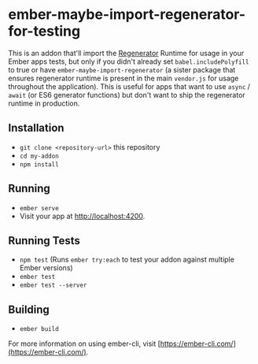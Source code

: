 # ember-maybe-import-regenerator-for-testing

This is an addon that'll import the
[Regenerator](https://github.com/facebook/regenerator)
Runtime for usage in your Ember apps tests, but only if you didn't already set
`babel.includePolyfill` to true or have `ember-maybe-import-regenerator` (a
sister package that ensures regenerator runtime is present in the main
`vendor.js` for usage throughout the application). This is useful for apps that
want to use `async` / `await` (or ES6 generator functions) but don't want to
ship the regenerator runtime in production.

## Installation

* `git clone <repository-url>` this repository
* `cd my-addon`
* `npm install`

## Running

* `ember serve`
* Visit your app at [http://localhost:4200](http://localhost:4200).

## Running Tests

* `npm test` (Runs `ember try:each` to test your addon against multiple Ember versions)
* `ember test`
* `ember test --server`

## Building

* `ember build`

For more information on using ember-cli, visit [https://ember-cli.com/](https://ember-cli.com/).
